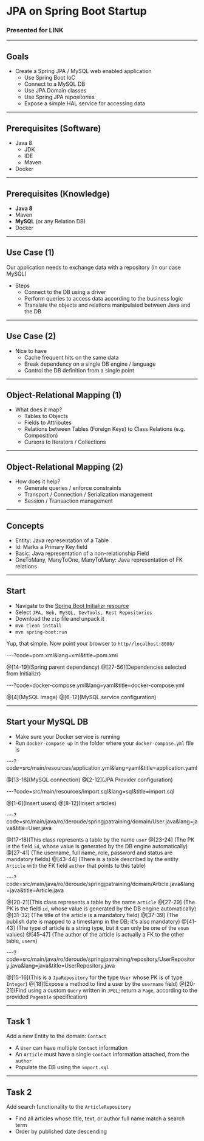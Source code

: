 # JPA on Spring Boot Startup

### Presented for LINK

---

## Goals

- Create a Spring JPA / MySQL web enabled application
    - Use Spring Boot IoC
    - Connect to a MySQL DB
    - Use JPA Domain classes
    - Use Spring JPA repositories
    - Expose a simple HAL service for accessing data

---

## Prerequisites (Software)

- Java 8
    - JDK
    - IDE
    - Maven
- Docker

---

## Prerequisites (Knowledge)

- __Java 8__
- Maven
- __MySQL__ (or any Relation DB)
- Docker

---

## Use Case (1)

Our application needs to exchange data with a repository (in our case MySQL)

- Steps
    - Connect to the DB using a driver
    - Perform queries to access data according to the business logic
    - Translate the objects and relations manipulated between Java and the DB


---

## Use Case (2)

- Nice to have
    - Cache frequent hits on the same data
    - Break dependency on a single DB engine / language
    - Control the DB definition from a single point

---

## Object-Relational Mapping  (1)

- What does it map?
    - Tables to Objects
    - Fields to Attributes
    - Relations between Tables (Foreign Keys) to Class Relations (e.g. Composition)
    - Cursors to Iterators / Collections
    
---

## Object-Relational Mapping  (2)

- How does it help?
    - Generate queries / enforce constraints
    - Transport / Connection / Serialization management
    - Session / Transaction management

---

## Concepts

- Entity: Java representation of a Table
- Id: Marks a Primary Key field
- Basic: Java representation of a non-relationship Field
- OneToMany, ManyToOne, ManyToMany: Java representation of FK relations

---

## Start

- Navigate to the [Spring Boot Initializr resource](https://start.spring.io/)
- Select `JPA, Web, MySQL, DevTools, Rest Repositories`
- Download the `zip` file and unpack it
- `mvn clean install`
- `mvn spring-boot:run`

Yup, that simple. Now point your browser to `http//localhost:8080/`

---?code=pom.xml&lang=xml&title=pom.xml

@[14-19](Spring parent dependency)
@[27-56](Dependencies selected from Initializr)

---?code=docker-compose.yml&lang=yaml&title=docker-compose.yml

@[4](MySQL image)
@[6-12](MySQL service configuration)

---

## Start your MySQL DB

- Make sure your Docker service is running
- Run `docker-compose up` in the folder where your `docker-compose.yml` file is

---?code=src/main/resources/application.yml&lang=yaml&title=application.yaml

@[13-18](MySQL connection)
@[2-12](JPA Provider configuration)

---?code=src/main/resources/import.sql&lang=sql&title=import.sql

@[1-6](Insert users)
@[8-12](Insert articles)

---?code=src/main/java/ro/deroude/springjpatraining/domain/User.java&lang=java&title=User.java

@[17-18](This class represents a table by the name `user`
@[23-24] (The PK is the field `id`, whose value is generated by the DB engine automatically)
@[27-41] (The username, full name, role, password and status are mandatory fields)
@[43-44] (There is a table described by the entity `Article` with the FK field `author` that points to this table)

---?code=src/main/java/ro/deroude/springjpatraining/domain/Article.java&lang=java&title=Article.java

@[20-21](This class represents a table by the name `article`
@[27-29] (The PK is the field `id`, whose value is generated by the DB engine automatically)
@[31-32] (The title of the article is a mandatory field)
@[37-39] (The publish date is mapped to a timestamp in the DB; it's also mandatory)
@[41-43] (The type of article is a string type, but it can only be one of the `enum` values)
@[45-47] (The author of the article is actually a FK to the other table, `users`)

---?code=src/main/java/ro/deroude/springjpatraining/repository/UserRepository.java&lang=java&title=UserRepository.java

@[15-16](This is a `JpaRepository` for the type `User` whose PK is of type `Integer`)
@[18](Expose a method to find a user by the `username` field)
@[20-21](Find using a custom `Query` written in `JPQL`; return a `Page`, according to the provided `Pageable` specification)

---

## Task 1

Add a new Entity to the domain: `Contact`

- A `User` can have multiple `Contact` information
- An `Article` must have a single `Contact` information attached, from the `author`
- Populate the DB using the `import.sql`

---

## Task 2

Add search functionality to the `ArticleRepository`

- Find all articles whose title, text, or author full name match a search term
- Order by published date descending